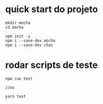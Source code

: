 # quick start do projeto
```shell
mkdir mocha
cd mocha

npm init -y
npm i --save-dev mocha
npm i --save-dev chai
```

# rodar scripts de teste
```shell
npm run test

//ou

yarn test

```


